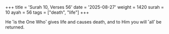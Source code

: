 +++
title = 'Surah 10, Verses 56'
date = '2025-08-27'
weight = 1420
surah = 10
ayah = 56
tags = ["death", "life"]
+++

He ˹is the One Who˺ gives life and causes death, and to Him you will ˹all˺ be returned.